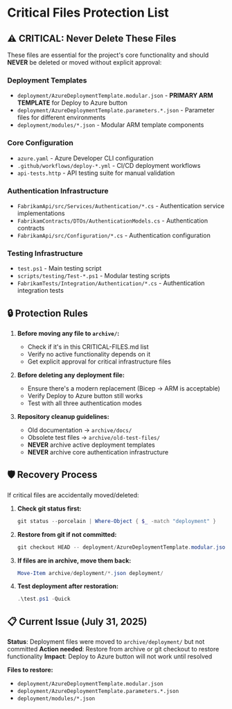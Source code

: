# Critical Files Protection List

## ⚠️ CRITICAL: Never Delete These Files

These files are essential for the project's core functionality and should **NEVER** be deleted or moved without explicit approval:

### Deployment Templates
- `deployment/AzureDeploymentTemplate.modular.json` - **PRIMARY ARM TEMPLATE** for Deploy to Azure button
- `deployment/AzureDeploymentTemplate.parameters.*.json` - Parameter files for different environments
- `deployment/modules/*.json` - Modular ARM template components

### Core Configuration
- `azure.yaml` - Azure Developer CLI configuration
- `.github/workflows/deploy-*.yml` - CI/CD deployment workflows
- `api-tests.http` - API testing suite for manual validation

### Authentication Infrastructure
- `FabrikamApi/src/Services/Authentication/*.cs` - Authentication service implementations
- `FabrikamContracts/DTOs/AuthenticationModels.cs` - Authentication contracts
- `FabrikamApi/src/Configuration/*.cs` - Authentication configuration

### Testing Infrastructure
- `test.ps1` - Main testing script
- `scripts/testing/Test-*.ps1` - Modular testing scripts
- `FabrikamTests/Integration/Authentication/*.cs` - Authentication integration tests

## 🔒 Protection Rules

1. **Before moving any file to `archive/`:**
   - Check if it's in this CRITICAL-FILES.md list
   - Verify no active functionality depends on it
   - Get explicit approval for critical infrastructure files

2. **Before deleting any deployment file:**
   - Ensure there's a modern replacement (Bicep → ARM is acceptable)
   - Verify Deploy to Azure button still works
   - Test with all three authentication modes

3. **Repository cleanup guidelines:**
   - Old documentation → `archive/docs/`
   - Obsolete test files → `archive/old-test-files/`
   - **NEVER** archive active deployment templates
   - **NEVER** archive core authentication infrastructure

## 🛡️ Recovery Process

If critical files are accidentally moved/deleted:

1. **Check git status first:**
   ```powershell
   git status --porcelain | Where-Object { $_ -match "deployment" }
   ```

2. **Restore from git if not committed:**
   ```powershell
   git checkout HEAD -- deployment/AzureDeploymentTemplate.modular.json
   ```

3. **If files are in archive, move them back:**
   ```powershell
   Move-Item archive/deployment/*.json deployment/
   ```

4. **Test deployment after restoration:**
   ```powershell
   .\test.ps1 -Quick
   ```

## 📋 Current Issue (July 31, 2025)

**Status**: Deployment files were moved to `archive/deployment/` but not committed
**Action needed**: Restore from archive or git checkout to restore functionality
**Impact**: Deploy to Azure button will not work until resolved

**Files to restore:**
- `deployment/AzureDeploymentTemplate.modular.json`
- `deployment/AzureDeploymentTemplate.parameters.*.json`
- `deployment/modules/*.json`
